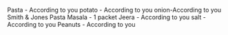 Pasta - According to you potato - According to you onion-According to you Smith & Jones Pasta Masala - 1 packet Jeera - According to you salt - According to you Peanuts - According to you


